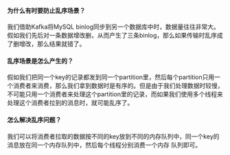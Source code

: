 #### 为什么有时要防止乱序场景？

我们借助Kafka将MySQL binlog同步到另一个数据库中时，数据量往往非常大。假如我们先后对一条数据增改删，从而产生了三条binlog，那么如果传输时乱序成了删增改，那么结果就错了。

#### 乱序场景是怎么产生的？

假如我们把同一个key的记录都发到同一个partition里，然后每个partition只用一个消费者来消费，那么我们拿到数据时是有序的。但是由于我们处理数据时较慢，不可能只用一个消费者来处理这个partition里的记录，而如果我们使用多个线程来处理这个消费者拉到的消息时，就可能乱序了。

#### 怎么解决乱序问题？

我们可以将消费者拉取的数据按不同的key放到不同的内存队列中，同一个key的消息放在同一个内存队列中，然后每个线程分别消费一个内存 队列即可。